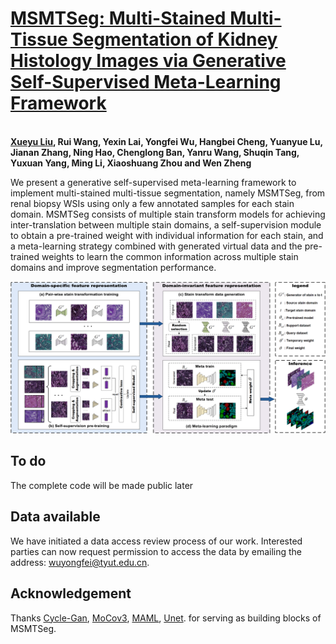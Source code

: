 # [MSMTSeg: Multi-Stained Multi-Tissue Segmentation of Kidney Histology Images via Generative Self-Supervised Meta-Learning Framework](https://ieeexplore.ieee.org/abstract/document/10478171)
<br>**[Xueyu Liu](https://scholar.google.com.hk/citations?user=jeatLqIAAAAJ&hl=zh-CN), Rui Wang, Yexin Lai, Yongfei Wu, Hangbei Cheng, Yuanyue Lu, Jianan Zhang, Ning Hao, Chenglong Ban, Yanru Wang, Shuqin Tang, Yuxuan Yang, Ming Li, Xiaoshuang Zhou and Wen Zheng**<br>



We present a generative self-supervised meta-learning framework to implement multi-stained multi-tissue segmentation, namely MSMTSeg, from renal biopsy WSIs using only a few annotated samples for each stain domain. MSMTSeg consists of multiple stain transform models for achieving inter-translation between multiple stain domains, a self-supervision module to obtain a pre-trained weight with individual information for each stain, and a meta-learning strategy combined with generated virtual data and the pre-trained weights to learn the common information across multiple stain domains and improve segmentation performance. 

<p align="center">
<img width="800" alt="ablation" src="img/workflow.png">
</p>

## To do
The complete code will be made public later

## Data available
We have initiated a data access review process of our work. Interested parties can now request permission to access the data by emailing the address: wuyongfei@tyut.edu.cn.

## Acknowledgement
Thanks [Cycle-Gan](https://github.com/junyanz/CycleGAN), [MoCov3](https://github.com/CupidJay/MoCov3-pytorch), [MAML](https://github.com/dragen1860/MAML-Pytorch), [Unet](https://github.com/milesial/Pytorch-UNet). for serving as building blocks of MSMTSeg.
